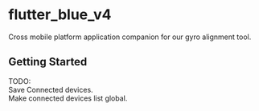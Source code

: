 # flutter_blue_v4

Cross mobile platform application companion for our gyro alignment tool.  

## Getting Started  

TODO:  
Save Connected devices.  
Make connected devices list global.  

